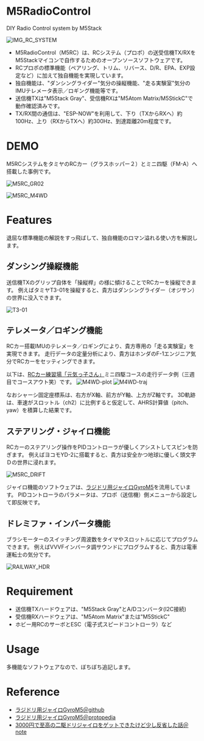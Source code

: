 # M5RadioControl
DIY Radio Control system by M5Stack

![IMG_RC_SYSTEM](https://user-images.githubusercontent.com/64751855/154823502-b6f40bb0-9fc7-4578-9e62-ac9f5db41d3a.jpg)

- M5RadioControl（M5RC）は、RCシステム（プロポ）の送受信機TX/RXをM5Stackマイコンで自作するためのオープンソースソフトウェアです。
- RCプロポの標準機能（ペアリング、トリム、リバース、D/R、EPA、EXP設定など）に加えて独自機能を実現しています。
- 独自機能は、"ダンシングライダー"気分の操縦機能、"走る実験室"気分のIMUテレメータ表示／ロギング機能等です。
- 送信機TXは"M5Stack Gray"、受信機RXは"M5Atom Matrix/M5StickC"で動作確認済みです。
- TX/RX間の通信は、"ESP-NOW"を利用して、下り（TXからRXへ）約100Hz、上り（RXからTXへ）約300Hz、到達距離20m程度です。


# DEMO

M5RCシステムをタミヤのRCカー（グラスホッパー２）とミニ四駆（FM-A）へ搭載した事例です。

![M5RC_GR02](https://user-images.githubusercontent.com/64751855/155876897-721a2c08-705e-47fc-a46e-67b262cabae8.jpg)

![M5RC_M4WD](https://user-images.githubusercontent.com/64751855/155876951-76d9f351-90a1-456f-93d7-3befb422dc33.jpg)


# Features
退屈な標準機能の解説をすっ飛ばして、独自機能のロマン溢れる使い方を解説します。

## ダンシング操縦機能
送信機TXのグリップ自体を「操縦桿」の様に傾けることでRCカーを操縦できます。
例えばタミヤT3-01を操縦すると、貴方はダンシングライダー（オジサン）の世界に没入できます。

![T3-01](https://d7z22c0gz59ng.cloudfront.net/japan_contents/img/usr/item/5/57405/57405_1.jpg)


## テレメータ／ロギング機能
RCカー搭載IMUのテレメータ／ロギングにより、貴方専用の「走る実験室」を実現できます。
走行データの定量分析により、貴方はホンダのF-1エンジニア気分でRCカーをセッティングできます。

以下は、[RCカー練習場「元気っ子さん」](https://genkikkosan.com/)ミニ四駆コースの走行データ例（三週目でコースアウト笑）です。
![M4WD-plot](https://user-images.githubusercontent.com/64751855/155877157-9e4e1bb6-cacd-4e34-a1aa-a5ffe0449518.png)
![M4WD-traj](https://user-images.githubusercontent.com/64751855/156074555-eef4edac-f4a1-41a3-a283-c758bf34b154.png)

なおシャーシ固定座標系は、右方がX軸、前方がY軸、上方がZ軸です。
3D軌跡は、車速がスロットル（ch2）に比例すると仮定して、AHRS計算値（pitch、yaw）を積算した結果です。


## ステアリング・ジャイロ機能
RCカーのステアリング操作をPIDコントローラが優しくアシストしてスピンを防ぎます。
例えばヨコモYD-2に搭載すると、貴方は安全かつ地球に優しく頭文字Ｄの世界に浸れます。

![M5RC_DRIFT](https://user-images.githubusercontent.com/64751855/156068585-76c348eb-bc47-495f-889b-ec987f2f0023.jpg)

ジャイロ機能のソフトウェアは、[ラジドリ用ジャイロGyroM5](https://github.com/hshin-git/GyroM5)を流用しています。
PIDコントローラのパラメータは、プロポ（送信機）側メニューから設定して即反映です。


## ドレミファ・インバータ機能
ブラシモーターのスイッチング周波数をタイマやスロットルに応じてプログラムできます。
例えばVVVFインバータ調サウンドにプログラムすると、貴方は電車運転士の気分です。

![RAILWAY_HDR](https://user-images.githubusercontent.com/64751855/156074703-8c3c4c0f-50f9-492a-83f9-2223110b4df2.jpg)


# Requirement

- 送信機TXハードウェアは、"M5Stack Gray"とA/Dコンバータ(I2C接続)
- 受信機RXハードウェアは、"M5Atom Matrix"または"M5StickC"
- ホビー用RCのサーボとESC（電子式スピードコントローラ）など


# Usage
多機能なソフトウェアなので、ぼちぼち追記します。



# Reference

- [ラジドリ用ジャイロGyroM5＠github](https://github.com/hshin-git/GyroM5)
- [ラジドリ用ジャイロGyroM5＠protopedia](https://protopedia.net/prototype/2351)
- [3000円で至高の二駆ドリジャイロをゲットできたけど少し反省した話＠note](https://note.com/nanami00/n/n3a1958d79433)




